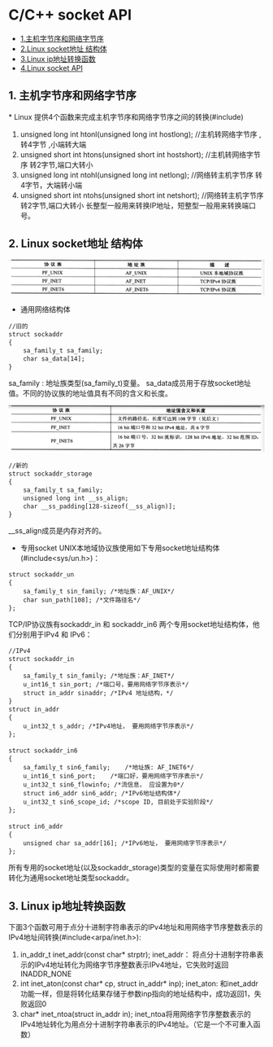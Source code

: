 # C/C++ socket API

* [1.主机字节序和网络字节序](#1)
* [2.Linux socket地址 结构体](#2)
* [3.Linux ip地址转换函数](#3)
* [4.Linux socket API](#4)

<h2 id="1">1. 主机字节序和网络字节序</h2>
* Linux 提供4个函数来完成主机字节序和网络字节序之间的转换(#include<netinet/in.h>)

1. unsigned long int htonl(unsigned long int hostlong); //主机转网络字节序  ,转4字节 ,小端转大端
2. unsigned short int htons(unsigned short int hostshort); //主机转网络字节序  转2字节,端口大转小
3. unsigned long int ntohl(unsigned long int netlong);  //网络转主机字节序  转4字节，大端转小端
4. unsigned short int ntohs(unsigned short int netshort);   //网络转主机字节序  转2字节,端口大转小
长整型一般用来转换IP地址，短整型一般用来转换端口号。

<h2 id="2">2. Linux socket地址 结构体</h2>

![协议族和地址族](./img/family.png)

* 通用网络结构体

```
//旧的
struct sockaddr
{
    sa_family_t sa_family;
    char sa_data[14];
}
```
sa_family : 地址族类型(sa_family_t)变量。
sa_data成员用于存放socket地址值。不同的协议族的地址值具有不同的含义和长度。

![协议族和地址族](./img/PE.png)

```
//新的
struct sockaddr_storage
{
    sa_family_t sa_family;
    unsigned long int __ss_align;
    char __ss_padding[128-sizeof(__ss_align)];
}
```
__ss_align成员是内存对齐的。


* 专用socket
UNIX本地域协议族使用如下专用socket地址结构体(#include<sys/un.h>)：

```
struct sockaddr_un
{
    sa_family_t sin_family; /*地址族：AF_UNIX*/
    char sun_path[108]; /*文件路径名*/
};
```

TCP/IP协议族有sockaddr_in 和 sockaddr_in6 两个专用socket地址结构体，他们分别用于IPv4 和 IPv6：
```
//IPv4
struct sockaddr_in
{
    sa_family_t sin_family; /*地址族：AF_INET*/
    u_int16_t sin_port; /*端口号，要用网络字节序表示*/
    struct in_addr sinaddr; /*IPv4 地址结构，*/
}
struct in_addr
{
    u_int32_t s_addr; /*IPv4地址， 要用网络字节序表示*/
};

struct sockaddr_in6
{
    sa_family_t sin6_family;    /*地址族: AF_INET6*/
    u_int16_t sin6_port;    /*端口好，要用网络字节序表示*/
    u_int32_t sin6_flowinfo; /*流信息， 应设置为0*/
    struct in6_addr sin6_addr; /*IPv6地址结构体*/
    u_int32_t sin6_scope_id; /*scope ID, 目前处于实验阶段*/
};

struct in6_addr
{
    unsigned char sa_addr[16]; /*IPv6地址， 要用网络字节序表示*/
};
```

所有专用的socket地址(以及sockaddr_storage)类型的变量在实际使用时都需要转化为通用socket地址类型sockaddr。

<h2 id="3">3. Linux ip地址转换函数</h2>

下面3个函数可用于点分十进制字符串表示的IPv4地址和用网络字节序整数表示的IPv4地址间转换(#include<arpa/inet.h>):
1. in_addr_t inet_addr(const char* strptr);
inet_addr： 将点分十进制字符串表示的IPv4地址转化为网络字节序整数表示IPv4地址，它失败时返回INADDR_NONE
2. int inet_aton(const char* cp, struct in_addr* inp);
inet_aton: 和inet_addr功能一样，但是将转化结果存储于参数inp指向的地址结构中，成功返回1，失败返回0
3. char* inet_ntoa(struct in_addr in);
inet_ntoa将用网络字节序整数表示的IPv4地址转化为用点分十进制字符串表示的IPv4地址。（它是一个不可重入函数）